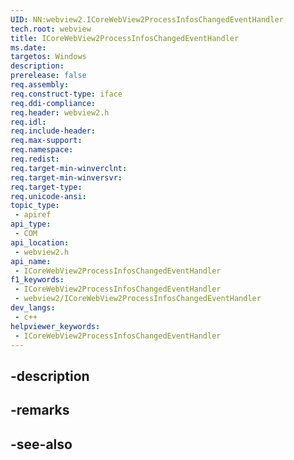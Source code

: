 ```yaml
---
UID: NN:webview2.ICoreWebView2ProcessInfosChangedEventHandler
tech.root: webview
title: ICoreWebView2ProcessInfosChangedEventHandler
ms.date: 
targetos: Windows
description: 
prerelease: false
req.assembly: 
req.construct-type: iface
req.ddi-compliance: 
req.header: webview2.h
req.idl: 
req.include-header: 
req.max-support: 
req.namespace: 
req.redist: 
req.target-min-winverclnt: 
req.target-min-winversvr: 
req.target-type: 
req.unicode-ansi: 
topic_type:
 - apiref
api_type:
 - COM
api_location:
 - webview2.h
api_name:
 - ICoreWebView2ProcessInfosChangedEventHandler
f1_keywords:
 - ICoreWebView2ProcessInfosChangedEventHandler
 - webview2/ICoreWebView2ProcessInfosChangedEventHandler
dev_langs:
 - c++
helpviewer_keywords:
 - ICoreWebView2ProcessInfosChangedEventHandler
---
```


## -description

## -remarks

## -see-also

